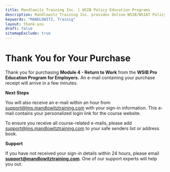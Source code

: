 ```yaml
---
title: Mandlowitz Training Inc. | WSIB Policy Education Programs
description: Mandlowitz Training Inc. provides Online WSIB/WSIAT Policy/Procedure education and training for employers and professionals.
keywords: "MANDLOWITZ, Trainig"
layout: thank-you
draft: false
sitemapExclude: true
---
```


# **Thank You for Your Purchase**

Thank you for purchasing **Module 4 - Return to Work** from the **WSIB Pro Education Program for Employers.** An e-mail containing your purchase receipt will arrive in a few minutes.
 

**Next Steps**

You will also receive an e-mail within an hour from [support@lms.mandlowitztraining.com](mailto:support@lms.mandlowitztraining.com) with your sign-in information. This e-mail contains your personalized login link for the course website.



To ensure you receive all course-related e-mails, please add [support@lms.mandlowitztraining.com](mailto:support@lms.mandlowitztraining.com) to your safe senders list or address book.
 

**Support**

If you have not received your sign-in details within 24 hours, please email **[support@mandlowitztraining.com](mailto:support@mandlowitztraining.com)**. One of our support experts will help you out.
